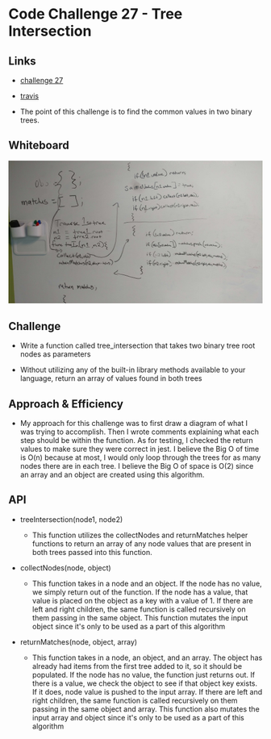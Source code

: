 # Code Challenge 27 - Tree Intersection

## Links

- [challenge 27](https://github.com/james-401-advanced-javascript/data-structures-and-algorithms/pull/22)
- [travis](https://www.travis-ci.com/james-401-advanced-javascript/data-structures-and-algorithms)

- The point of this challenge is to find the common values in two binary trees.

## Whiteboard

![challenge-27](./images/tree-intersection.jpg)

## Challenge

- Write a function called tree_intersection that takes two binary tree root nodes as parameters

- Without utilizing any of the built-in library methods available to your language, return an array of values found in both trees

## Approach & Efficiency

- My approach for this challenge was to first draw a diagram of what I was trying to accomplish. Then I wrote comments explaining what each step should be within the function. As for testing, I checked the return values to make sure they were correct in jest. I believe the Big O of time is O(n) because at most, I would only loop through the trees for as many nodes there are in each tree. I believe the Big O of space is O(2) since an array and an object are created using this algorithm.

## API

- treeIntersection(node1, node2)

  - This function utilizes the collectNodes and returnMatches helper functions to return an array of any node values that are present in both trees passed into this function.

- collectNodes(node, object)

  - This function takes in a node and an object. If the node has no value, we simply return out of the function. If the node has a value, that value is placed on the object as a key with a value of 1. If there are left and right children, the same function is called recursively on them passing in the same object. This function mutates the input object since it's only to be used as a part of this algorithm

- returnMatches(node, object, array)

  - This function takes in a node, an object, and an array. The object has already had items from the first tree added to it, so it should be populated. If the node has no value, the function just returns out. If there is a value, we check the object to see if that object key exists. If it does, node value is pushed to the input array. If there are left and right children, the same function is called recursively on them passing in the same object and array. This function also mutates the input array and object since it's only to be used as a part of this algorithm
